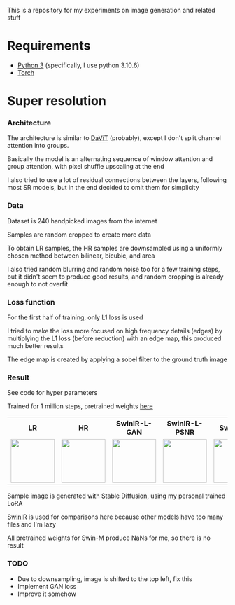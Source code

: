 This is a repository for my experiments on image generation and related stuff

<h1>Requirements</h1>

- <a href="https://www.python.org/downloads/release/python-3106/">Python 3</a> (specifically, I use python 3.10.6)
- <a href="https://pytorch.org/get-started/locally/">Torch</a>

<h1>Super resolution</h1>

  <h3>Architecture</h3>
  
  The architecture is similar to <a href="https://arxiv.org/pdf/2204.03645v1.pdf">DaViT</a> (probably), except I don't split channel attention into groups.

  Basically the model is an alternating sequence of window attention and group attention, with pixel shuffle upscaling at the end

  I also tried to use a lot of residual connections between the layers, following most SR models, but in the end decided to omit them for simplicity
  
  <h3>Data</h3>
  
  Dataset is 240 handpicked images from the internet
  
  Samples are random cropped to create more data

  To obtain LR samples, the HR samples are downsampled using a uniformly chosen method between bilinear, bicubic, and area
  
  I also tried random blurring and random noise too for a few training steps, but it didn't seem to produce good results, and random cropping is already enough to not overfit
  
  <h3>Loss function</h3>
  
  For the first half of training, only L1 loss is used
  
  I tried to make the loss more focused on high frequency details (edges) by multiplying the L1 loss (before reduction) with an edge map, this produced much better results

  The edge map is created by applying a sobel filter to the ground truth image

  <h3>Result</h3>
  See code for hyper parameters
  
  Trained for 1 million steps, pretrained weights <a href="https://huggingface.co/Craap/models/blob/main/transformerSR_b8_d256_w8_h16.pt">here</a>

  <table>
    <tr>
      <th>LR</th>
      <th>HR</th>
      <th>SwinIR-L-GAN</th>
      <th>SwinIR-L-PSNR</th>
      <th>SwinIR-S</th>
      <th>Mine</th>
    </tr>
    <tr>
      <td><img width=100 src="https://github.com/Craap/models/assets/110075485/52ed7733-6e59-4b40-9066-fb60cd611a29"></td>
      <td><img width=100 src="https://github.com/Craap/models/assets/110075485/6a5785ff-7248-4b49-a71c-358dd5afe5b0"></td>
      <td><img width=100 src="https://github.com/Craap/models/assets/110075485/a69509fc-b452-433d-b681-9b8391496b73"></td>
      <td><img width=100 src="https://github.com/Craap/models/assets/110075485/f9a1ce6c-c9c1-479f-a158-7c1eb3fbc9ee"></td>
      <td><img width=100 src="https://github.com/Craap/models/assets/110075485/9867267d-4b4f-46f5-9c57-4e82361b0348"></td>
      <td><img width=100 src=https://github.com/Craap/models/assets/110075485/2650a7c8-abec-495a-a889-9b865b84bb86""></td>
    </tr>
  </table>

  Sample image is generated with Stable Diffusion, using my personal trained LoRA

  <a href="https://github.com/JingyunLiang/SwinIR">SwinIR</a> is used for comparisons here because other models have too many files and I'm lazy

  All pretrained weights for Swin-M produce NaNs for me, so there is no result

  <h3>TODO</h3>

  - Due to downsampling, image is shifted to the top left, fix this
  - Implement GAN loss
  - Improve it somehow
